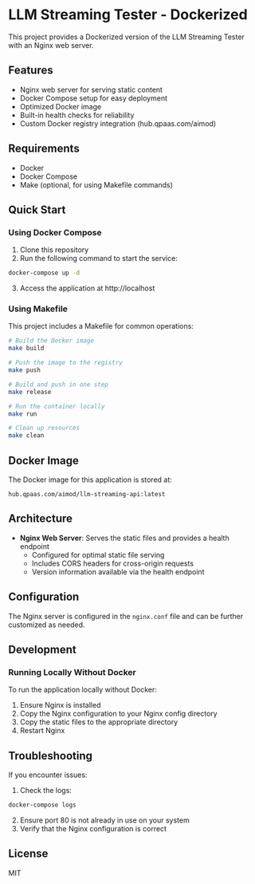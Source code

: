 # LLM Streaming Tester - Dockerized

This project provides a Dockerized version of the LLM Streaming Tester with an Nginx web server.

## Features

- Nginx web server for serving static content
- Docker Compose setup for easy deployment
- Optimized Docker image
- Built-in health checks for reliability
- Custom Docker registry integration (hub.qpaas.com/aimod)

## Requirements

- Docker
- Docker Compose
- Make (optional, for using Makefile commands)

## Quick Start

### Using Docker Compose

1. Clone this repository
2. Run the following command to start the service:

```sh
docker-compose up -d
```

3. Access the application at http://localhost

### Using Makefile

This project includes a Makefile for common operations:

```sh
# Build the Docker image
make build

# Push the image to the registry
make push

# Build and push in one step
make release

# Run the container locally
make run

# Clean up resources
make clean
```

## Docker Image

The Docker image for this application is stored at:

```
hub.qpaas.com/aimod/llm-streaming-api:latest
```

## Architecture

- **Nginx Web Server**: Serves the static files and provides a health endpoint
  - Configured for optimal static file serving
  - Includes CORS headers for cross-origin requests
  - Version information available via the health endpoint

## Configuration

The Nginx server is configured in the `nginx.conf` file and can be further customized as needed.

## Development

### Running Locally Without Docker

To run the application locally without Docker:

1. Ensure Nginx is installed
2. Copy the Nginx configuration to your Nginx config directory
3. Copy the static files to the appropriate directory
4. Restart Nginx

## Troubleshooting

If you encounter issues:

1. Check the logs:

```sh
docker-compose logs
```

2. Ensure port 80 is not already in use on your system
3. Verify that the Nginx configuration is correct

## License

MIT 